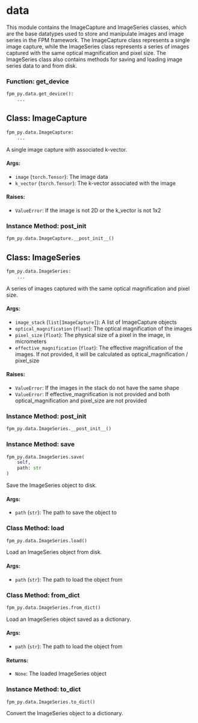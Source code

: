 # data

This module contains the ImageCapture and ImageSeries classes, which are the base datatypes used to store and manipulate images and image series in the FPM framework. The ImageCapture class represents a single image capture, while the ImageSeries class represents a series of images captured with the same optical magnification and pixel size. The ImageSeries class also contains methods for saving and loading image series data to and from disk.

### Function: get_device

```python
fpm_py.data.get_device():
    ...
```



## Class: ImageCapture

```python
fpm_py.data.ImageCapture:
    ...
```

A single image capture with associated k-vector.

#### Args:
- `image` (`torch.Tensor`): The image data
- `k_vector` (`torch.Tensor`): The k-vector associated with the image

#### Raises:
- `ValueError`: If the image is not 2D or the k_vector is not 1x2


### Instance Method: __post_init__

```python
fpm_py.data.ImageCapture.__post_init__()
```



## Class: ImageSeries

```python
fpm_py.data.ImageSeries:
    ...
```

A series of images captured with the same optical magnification and pixel size.

#### Args:
- `image_stack` (`list[ImageCapture]`): A list of ImageCapture objects
- `optical_magnification` (`float`): The optical magnification of the images
- `pixel_size` (`float`): The physical size of a pixel in the image, in micrometers
- `effective_magnification` (`float`): The effective magnification of the images. If not provided, it will be calculated as optical_magnification / pixel_size

#### Raises:
- `ValueError`: If the images in the stack do not have the same shape
- `ValueError`: If effective_magnification is not provided and both optical_magnification and pixel_size are not provided


### Instance Method: __post_init__

```python
fpm_py.data.ImageSeries.__post_init__()
```



### Instance Method: save

```python
fpm_py.data.ImageSeries.save(
    self,
    path: str
)
```

Save the ImageSeries object to disk.

#### Args:
- `path` (`str`): The path to save the object to


### Class Method: load

```python
fpm_py.data.ImageSeries.load()
```

Load an ImageSeries object from disk.

#### Args:
- `path` (`str`): The path to load the object from


### Class Method: from_dict

```python
fpm_py.data.ImageSeries.from_dict()
```

Load an ImageSeries object saved as a dictionary.

#### Args:
- `path` (`str`): The path to load the object from

#### Returns:
- `None`: The loaded ImageSeries object


### Instance Method: to_dict

```python
fpm_py.data.ImageSeries.to_dict()
```

Convert the ImageSeries object to a dictionary.

